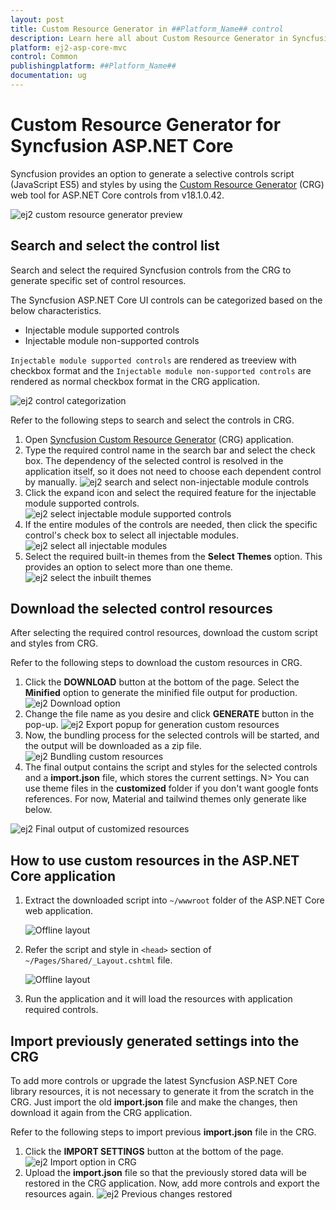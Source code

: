```yaml
---
layout: post
title: Custom Resource Generator in ##Platform_Name## control
description: Learn here all about Custom Resource Generator in Syncfusion ##Platform_Name## control of Syncfusion Essential JS 2 and more.
platform: ej2-asp-core-mvc
control: Common
publishingplatform: ##Platform_Name##
documentation: ug
---
```


# Custom Resource Generator for Syncfusion ASP.NET Core

Syncfusion provides an option to generate a selective controls script (JavaScript ES5) and styles by using the [Custom Resource Generator](https://crg.syncfusion.com/) (CRG) web tool for ASP.NET Core controls from v18.1.0.42.

![ej2 custom resource generator preview](images/custom-resource-generator-preview.png)

## Search and select the control list

Search and select the required Syncfusion controls from the CRG to generate specific set of control resources.

The Syncfusion ASP.NET Core UI controls can be categorized based on the below characteristics.

* Injectable module supported controls
* Injectable module non-supported controls

`Injectable module supported controls` are rendered as treeview with checkbox format and the `Injectable module non-supported controls` are rendered as normal checkbox format in the CRG application.

![ej2 control categorization](images/controls-categorization.png)

Refer to the following steps to search and select the controls in CRG.

1. Open [Syncfusion Custom Resource Generator](https://crg.syncfusion.com/) (CRG) application.
2.	Type the required control name in the search bar and select the check box. The dependency of the selected control is resolved in the application itself, so it does not need to choose each dependent control by manually.
![ej2 search and select non-injectable module controls](images/search-non-injectable.png)
3. Click the expand icon and select the required feature for the injectable module supported controls.
![ej2 select injectable module supported controls](images/select-injectable-module.png)
4. If the entire modules of the controls are needed, then click the specific control's check box to select all injectable modules.
![ej2 select all injectable modules](images/select-all-injectable.png)
5. Select the required built-in themes from the **Select Themes** option. This provides an option to select more than one theme.
![ej2 select the inbuilt themes](images/select-inbuilt-themes.png)

## Download the selected control resources

After selecting the required control resources, download the custom script and styles from CRG.

Refer to the following steps to download the custom resources in CRG.

1. Click the **DOWNLOAD** button at the bottom of the page. Select the **Minified** option to generate the minified file output for production.
![ej2 Download option](images/download-option.png)
2. Change the file name as you desire and click **GENERATE** button in the pop-up.
![ej2 Export popup for generation custom resources](images/export-popup.png)
3. Now, the bundling process for the selected controls will be started, and the output will be downloaded as a zip file.
![ej2 Bundling custom resources](images/bundling-custom-resources.png)
4. The final output contains the script and styles for the selected controls and a **import.json** file, which stores the current settings.
N> You can use theme files in the **customized** folder if you don't want google fonts references. For now, Material and tailwind themes only generate like below.

![ej2 Final output of customized resources](images/customized-resources.png)

## How to use custom resources in the ASP.NET Core application

1. Extract the downloaded script into `~/wwwroot` folder of the ASP.NET Core web application.

   ![Offline layout](images/offline-wwwroot-crg.png)

2. Refer the script and style in `<head>` section of `~/Pages/Shared/_Layout.cshtml` file.

   ![Offline layout](images/offline-layout-crg.png)

3. Run the application and it will load the resources with application required controls.

## Import previously generated settings into the CRG

To add more controls or upgrade the latest Syncfusion ASP.NET Core library resources, it is not necessary to generate it from the scratch in the CRG. Just import the old **import.json** file and make the changes, then download it again from the CRG application.

Refer to the following steps to import previous **import.json** file in the CRG.

1.	Click the **IMPORT SETTINGS** button at the bottom of the page.
![ej2 Import option in CRG](images/import-option.png)
2. Upload the **import.json** file so that the previously stored data will be restored in the CRG application. Now, add more controls and export the resources again.
![ej2 Previous changes restored](images/previous-changes-restored.png)
